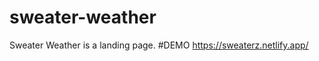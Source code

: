 # sweater-weather
Sweater Weather is a landing page.
#DEMO
<a href="https://sweaterz.netlify.app/">https://sweaterz.netlify.app/</a>
